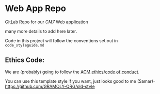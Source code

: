 # Web App Repo

GitLab Repo for our _CM7_ Web application

many more details to add here later.

Code in this project will follow the conventions set out in `code_styleguide.md`

## Ethics Code:
We are (probably) going to follow the [ACM ethics/code of conduct](https://www.acm.org/code-of-ethics).

You can use this template style if you want, just looks good to me (Samar)- https://github.com/GRAMOLY-ORG/old-style